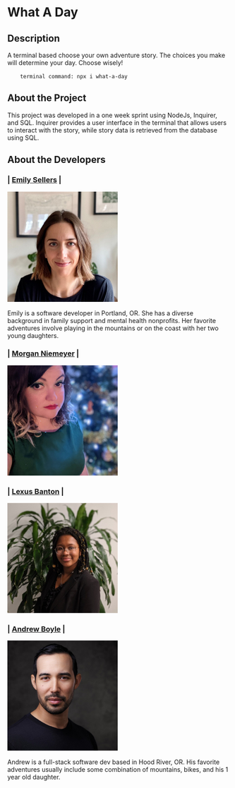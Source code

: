 # **What A Day**

## **Description**

A terminal based choose your own adventure story. The choices you make will determine your day. Choose wisely!

        terminal command: npx i what-a-day

## **About the Project**

This project was developed in a one week sprint using NodeJs, Inquirer, and SQL. Inquirer provides a user interface in the terminal that allows users to interact with the story, while story data is retrieved from the database using SQL.

## **About the Developers**

### | [**Emily Sellers**](https://www.linkedin.com/in/emilymsellers/) |

<img src="./assets/emily.jpg" width="250" height="250" style="object-fit:cover">

Emily is a software developer in Portland, OR. She has a diverse background in family support and mental health nonprofits. Her favorite adventures involve playing in the mountains or on the coast with her two young daughters.

### | [**Morgan Niemeyer**](https://www.linkedin.com/in/morganniemeyer/) |

<img src="./assets/morgan.jpg" width="250" height="250" style="object-fit:cover">

### | [**Lexus Banton**](https://www.linkedin.com/in/lexcancode/) |

<img src="./assets/lex.jpg" width="250" height="250" style="object-fit:cover">

### | [**Andrew Boyle**](https://www.linkedin.com/in/andrewjamesboyle/) |

<img src="./assets/andrew.jpg" width="250" height="250" style="object-fit:cover">

Andrew is a full-stack software dev based in Hood River, OR. His favorite adventures usually include some combination of mountains, bikes, and his 1 year old daughter.
